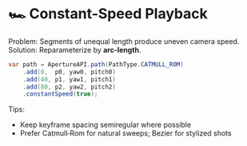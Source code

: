 # 🏎️ Constant-Speed Playback

Problem: Segments of unequal length produce uneven camera speed.  
Solution: Reparameterize by **arc‑length**.

```java
var path = ApertureAPI.path(PathType.CATMULL_ROM)
    .add(0,  p0, yaw0, pitch0)
    .add(40, p1, yaw1, pitch1)
    .add(80, p2, yaw2, pitch2)
    .constantSpeed(true);
```

Tips:
- Keep keyframe spacing semiregular where possible
- Prefer Catmull‑Rom for natural sweeps; Bezier for stylized shots
